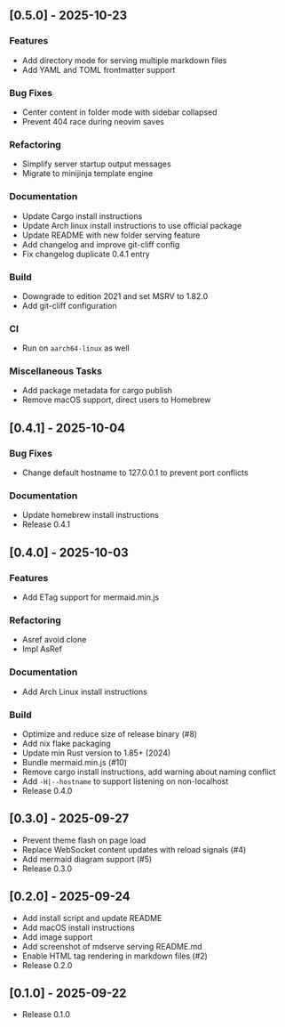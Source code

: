 ## [0.5.0] - 2025-10-23
### Features
- Add directory mode for serving multiple markdown files
- Add YAML and TOML frontmatter support
### Bug Fixes
- Center content in folder mode with sidebar collapsed
- Prevent 404 race during neovim saves
### Refactoring
- Simplify server startup output messages
- Migrate to minijinja template engine
### Documentation
- Update Cargo install instructions
- Update Arch linux install instructions to use official package
- Update README with new folder serving feature
- Add changelog and improve git-cliff config
- Fix changelog duplicate 0.4.1 entry
### Build
- Downgrade to edition 2021 and set MSRV to 1.82.0
- Add git-cliff configuration
### CI
- Run on `aarch64-linux` as well
### Miscellaneous Tasks
- Add package metadata for cargo publish
- Remove macOS support, direct users to Homebrew

## [0.4.1] - 2025-10-04
### Bug Fixes
- Change default hostname to 127.0.0.1 to prevent port conflicts
### Documentation
- Update homebrew install instructions
- Release 0.4.1

## [0.4.0] - 2025-10-03
### Features
- Add ETag support for mermaid.min.js
### Refactoring
- Asref avoid clone
- Impl AsRef<Path>
### Documentation
- Add Arch Linux install instructions
### Build
- Optimize and reduce size of release binary (#8)
- Add nix flake packaging
- Update min Rust version to 1.85+ (2024)
- Bundle mermaid.min.js (#10)
- Remove cargo install instructions, add warning about naming conflict
- Add `-H|--hostname` to support listening on non-localhost
- Release 0.4.0

## [0.3.0] - 2025-09-27
- Prevent theme flash on page load
- Replace WebSocket content updates with reload signals (#4)
- Add mermaid diagram support (#5)
- Release 0.3.0

## [0.2.0] - 2025-09-24
- Add install script and update README
- Add macOS install instructions
- Add image support
- Add screenshot of mdserve serving README.md
- Enable HTML tag rendering in markdown files (#2)
- Release 0.2.0

## [0.1.0] - 2025-09-22
- Release 0.1.0

